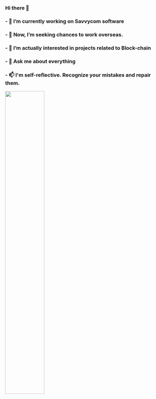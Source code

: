 ### Hi there 👋
### - 🔭 I’m currently working on Savvycom software
### - 🌱 Now, I’m seeking chances to work overseas.
### - 🤔 I’m actually interested in projects related to Block-chain
### - 💬 Ask me about everything
### - 📫 I'm self-reflective. Recognize your mistakes and repair them.
<img src="https://i1.sndcdn.com/artworks-000234683727-7edevl-t500x500.jpg" width="50%" heigh="50%">
<!--
**ryan2kptit/ryan2kptit** is a ✨ _special_ ✨ repository because its `README.md` (this file) appears on your GitHub profile.

Here are some ideas to get you started:

- 🔭 I’m currently working on ...
- 🌱 I’m currently learning ...
- 👯 I’m looking to collaborate on ...
- 🤔 I’m looking for help with ...
- 💬 Ask me about ...
- 📫 How to reach me: ...
- 😄 Pronouns: ...
- ⚡ Fun fact: ...
-->

